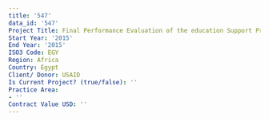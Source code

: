 ```yaml
---
title: '547'
data_id: '547'
Project Title: Final Performance Evaluation of the education Support Program (ESP)
Start Year: '2015'
End Year: '2015'
ISO3 Code: EGY
Region: Africa
Country: Egypt
Client/ Donor: USAID
Is Current Project? (true/false): ''
Practice Area:
- ''
Contract Value USD: ''
---
```


